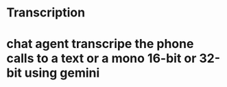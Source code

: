 # Transcription
# chat agent transcripe the phone calls to a text or a mono 16-bit or 32-bit using gemini 
